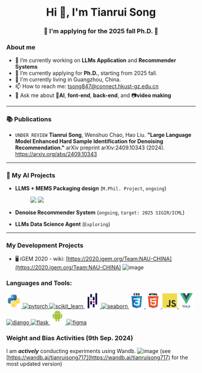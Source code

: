 <!--## Hi there 👋-->

<!--
**TianRui-Song717/TianRui-Song717** is a ✨ _special_ ✨ repository because its `README.md` (this file) appears on your GitHub profile.

Here are some ideas to get you started:

- 🔭 I’m currently working on ...
- 🌱 I’m currently learning ...
- 👯 I’m looking to collaborate on ...
- 🤔 I’m looking for help with ...
- 💬 Ask me about ...
- 📫 How to reach me: ...
- 😄 Pronouns: ...
- ⚡ Fun fact: ...
-->



<h1 align="center">Hi 👋, I'm Tianrui Song</h1>

<h3 align="center">🌟 I'm applying for the 2025 fall Ph.D. 🏫</h3>

### About me
- 🔭 I’m currently working on **LLMs Application** and **Recommender Systems**
- 🌱 I’m currently applying for **Ph.D.**, starting from 2025 fall.
- 📍 I'm currently living in Guangzhou, China.
- 📫 How to reach me: tsong847@connect.hkust-gz.edu.cn
- 💬 Ask me about 🤖**AI**, **font-end**, **back-end**, and 📷**video making**
  
<!--[![Top Langs](https://github-readme-stats.vercel.app/api/top-langs/?username=TianRui-Song717)](https://github.com/Christmas/github-readme-stats)-->
<!--<p>&nbsp;<img align="center" src="https://github-readme-stats.vercel.app/api?username=tianrui-song717&show_icons=true&locale=en" alt="tianrui-song717" /></p>-->
---
### 📚 Publications
- `UNDER REVIEW` **Tianrui Song**, Wenshuo Chao, Hao Liu. **"Large Language Model Enhanced Hard Sample Identification for Denoising Recommendation."** arXiv preprint arXiv:2409.10343 (2024). https://arxiv.org/abs/2409.10343

---
### 🤖 My AI Projects

- **LLMS + MEMS Packaging design** (`M.Phil. Project`, `ongoing`)
  <figure>
    <img src="https://github.com/user-attachments/assets/ff743cd0-70c4-4d6a-82d0-a5d0597e99ea" width=290/>
    <img src="https://github.com/user-attachments/assets/549149cd-0a75-455f-862d-38e409aed0cf" width=200/>
  </figure>

- **Denoise Recommender System** (`ongoing`, `target: 2025 SIGIR/ICML`) 
- **LLMs Data Science Agent** (`Exploring`)

---
### My Development Projects
- 🖥️ iGEM 2020 - wiki: [https://2020.igem.org/Team:NAU-CHINA](https://2020.igem.org/Team:NAU-CHINA)
  ![image](https://github.com/user-attachments/assets/08fb8818-ce58-48e9-b231-8ae79a530553)


<h3 align="left">Languages and Tools:</h3>
<p align="left">
  <a href="https://www.python.org" target="_blank" rel="noreferrer"> <img src="https://raw.githubusercontent.com/devicons/devicon/master/icons/python/python-original.svg" alt="python" width="40" height="40"/> </a>
  <a href="https://pytorch.org/" target="_blank" rel="noreferrer"> <img src="https://www.vectorlogo.zone/logos/pytorch/pytorch-icon.svg" alt="pytorch" width="40" height="40"/> </a>
  <a href="https://scikit-learn.org/" target="_blank" rel="noreferrer"> <img src="https://upload.wikimedia.org/wikipedia/commons/0/05/Scikit_learn_logo_small.svg" alt="scikit_learn" width="40" height="40"/> </a>
  <a href="https://pandas.pydata.org/" target="_blank" rel="noreferrer"> <img src="https://raw.githubusercontent.com/devicons/devicon/2ae2a900d2f041da66e950e4d48052658d850630/icons/pandas/pandas-original.svg" alt="pandas" width="40" height="40"/> </a>
  <a href="https://seaborn.pydata.org/" target="_blank" rel="noreferrer"> <img src="https://seaborn.pydata.org/_images/logo-mark-lightbg.svg" alt="seaborn" width="40" height="40"/> </a>
  <a href="https://www.w3schools.com/css/" target="_blank" rel="noreferrer"> <img src="https://raw.githubusercontent.com/devicons/devicon/master/icons/css3/css3-original-wordmark.svg" alt="css3" width="40" height="40"/> </a>
  <a href="https://www.w3.org/html/" target="_blank" rel="noreferrer"> <img src="https://raw.githubusercontent.com/devicons/devicon/master/icons/html5/html5-original-wordmark.svg" alt="html5" width="40" height="40"/> </a>
  <a href="https://developer.mozilla.org/en-US/docs/Web/JavaScript" target="_blank" rel="noreferrer"> <img src="https://raw.githubusercontent.com/devicons/devicon/master/icons/javascript/javascript-original.svg" alt="javascript" width="40" height="40"/> </a>
  <a href="https://vuejs.org/" target="_blank" rel="noreferrer"> <img src="https://raw.githubusercontent.com/devicons/devicon/master/icons/vuejs/vuejs-original-wordmark.svg" alt="vuejs" width="40" height="40"/> </a>
  <a href="https://www.djangoproject.com/" target="_blank" rel="noreferrer"> <img src="https://cdn.worldvectorlogo.com/logos/django.svg" alt="django" width="40" height="40"/> </a>
  <a href="https://flask.palletsprojects.com/" target="_blank" rel="noreferrer"> <img src="https://www.vectorlogo.zone/logos/pocoo_flask/pocoo_flask-icon.svg" alt="flask" width="40" height="40"/> </a>
  <a href="https://developer.android.com" target="_blank" rel="noreferrer"> <img src="https://raw.githubusercontent.com/devicons/devicon/master/icons/android/android-original-wordmark.svg" alt="android" width="40" height="40"/> </a>
  <a href="https://www.figma.com/" target="_blank" rel="noreferrer"><img src="https://www.vectorlogo.zone/logos/figma/figma-icon.svg" alt="figma" width="40" height="40"/> </a>
</p>

### Weight and Bias Activities (9th Sep. 2024)
I am _**actively**_ conducting experiments using Wandb.
![image](https://github.com/user-attachments/assets/91bb6e82-704b-44bf-a825-bc8ce352f815)
(see [https://wandb.ai/tianruisong717](https://wandb.ai/tianruisong717) for the most updated version)
